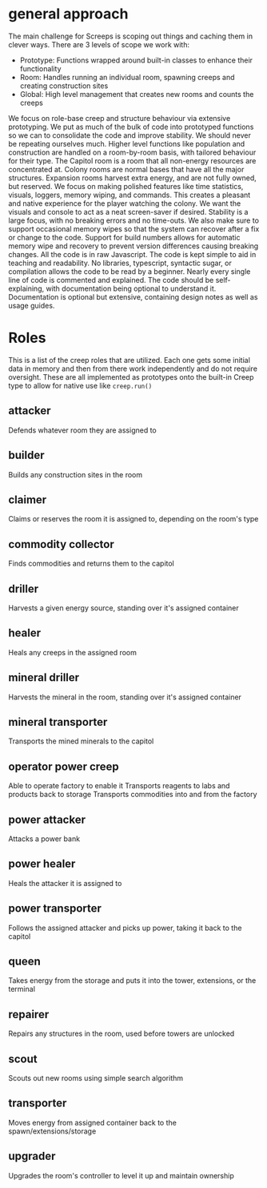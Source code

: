 # general approach
The main challenge for Screeps is scoping out things and caching them in clever ways.
There are 3 levels of scope we work with:
- Prototype: Functions wrapped around built-in classes to enhance their functionality
- Room: Handles running an individual room, spawning creeps and creating construction sites
- Global: High level management that creates new rooms and counts the creeps

We focus on role-base creep and structure behaviour via extensive prototyping.
We put as much of the bulk of code into prototyped functions so we can to consolidate the code and improve stability.
We should never be repeating ourselves much.
Higher level functions like population and construction are handled on a room-by-room basis, with tailored behaviour for
their type.
The Capitol room is a room that all non-energy resources are concentrated at.
Colony rooms are normal bases that have all the major structures.
Expansion rooms harvest extra energy, and are not fully owned, but reserved.
We focus on making polished features like time statistics, visuals, loggers, memory wiping, and commands.
This creates a pleasant and native experience for the player watching the colony.
We want the visuals and console to act as a neat screen-saver if desired.
Stability is a large focus, with no breaking errors and no time-outs.
We also make sure to support occasional memory wipes so that the system can recover after a fix or change to the code.
Support for build numbers allows for automatic memory wipe and recovery to prevent version differences causing breaking
changes.
All the code is in raw Javascript.
The code is kept simple to aid in teaching and readability.
No libraries, typescript, syntactic sugar, or compilation allows the code to be read by a beginner.
Nearly every single line of code is commented and explained.
The code should be self-explaining, with documentation being optional to understand it.
Documentation is optional but extensive, containing design notes as well as usage guides.

# Roles

This is a list of the creep roles that are utilized.
Each one gets some initial data in memory and then from there work independently and do not require oversight.
These are all implemented as prototypes onto the built-in Creep type to allow for native use like `creep.run()`

## attacker

Defends whatever room they are assigned to

## builder

Builds any construction sites in the room

## claimer

Claims or reserves the room it is assigned to, depending on the room's type

## commodity collector

Finds commodities and returns them to the capitol

## driller

Harvests a given energy source, standing over it's assigned container

## healer

Heals any creeps in the assigned room

## mineral driller

Harvests the mineral in the room, standing over it's assigned container

## mineral transporter

Transports the mined minerals to the capitol

## operator power creep

Able to operate factory to enable it
Transports reagents to labs and products back to storage
Transports commodities into and from the factory

## power attacker

Attacks a power bank

## power healer

Heals the attacker it is assigned to

## power transporter

Follows the assigned attacker and picks up power, taking it back to the capitol

## queen

Takes energy from the storage and puts it into the tower, extensions, or the terminal

## repairer

Repairs any structures in the room, used before towers are unlocked

## scout

Scouts out new rooms using simple search algorithm

## transporter

Moves energy from assigned container back to the spawn/extensions/storage

## upgrader

Upgrades the room's controller to level it up and maintain ownership
